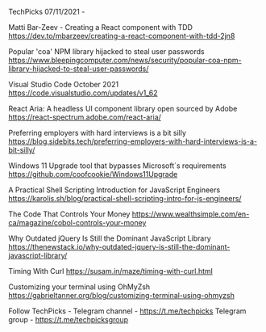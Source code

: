 TechPicks 07/11/2021 -

Matti Bar-Zeev - Creating a React component with TDD
https://dev.to/mbarzeev/creating-a-react-component-with-tdd-2jn8

Popular 'coa' NPM library hijacked to steal user passwords
https://www.bleepingcomputer.com/news/security/popular-coa-npm-library-hijacked-to-steal-user-passwords/

Visual Studio Code October 2021
https://code.visualstudio.com/updates/v1_62

React Aria: A headless UI component library open sourced by Adobe
https://react-spectrum.adobe.com/react-aria/

Preferring employers with hard interviews is a bit silly
https://blog.sidebits.tech/preferring-employers-with-hard-interviews-is-a-bit-silly/

Windows 11 Upgrade tool that bypasses Microsoft´s requirements
https://github.com/coofcookie/Windows11Upgrade

A Practical Shell Scripting Introduction for JavaScript Engineers
https://karolis.sh/blog/practical-shell-scripting-intro-for-js-engineers/

The Code That Controls Your Money
https://www.wealthsimple.com/en-ca/magazine/cobol-controls-your-money

Why Outdated jQuery Is Still the Dominant JavaScript Library
https://thenewstack.io/why-outdated-jquery-is-still-the-dominant-javascript-library/

Timing With Curl
https://susam.in/maze/timing-with-curl.html

Customizing your terminal using OhMyZsh
https://gabrieltanner.org/blog/customizing-terminal-using-ohmyzsh

Follow TechPicks -
Telegram channel - https://t.me/techpicks
Telegram group - https://t.me/techpicksgroup